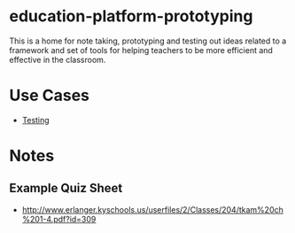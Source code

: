# education-platform-prototyping

This is a home for note taking, prototyping and testing out ideas related to a framework and set of tools for helping teachers to be more efficient and effective in the classroom.

# Use Cases
- [Testing](design-notes/use-cases/test-use-cases.md)

# Notes

## Example Quiz Sheet
- http://www.erlanger.kyschools.us/userfiles/2/Classes/204/tkam%20ch%201-4.pdf?id=309


